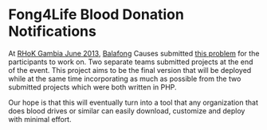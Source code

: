 # Fong4Life Blood Donation Notifications

At [RHoK Gambia June 2013](http://www.rhok.org/event/rhok-gambia-june-2013 "RHoK Gambia - June 2013"),
[Balafong](http://www.balafong.com "Balafong Website") Causes submitted
[this problem](http://www.rhok.org/node/107443 "Fong4life RHoK Problem Definition")
for the participants to work on. Two separate teams submitted projects at the end of the event.
This project aims to be the final version that will be deployed while at the same time incorporating as
much as possible from the two submitted projects which were both written in PHP.

Our hope is that this will eventually turn into a tool that any organization that does blood drives or similar
can easily download, customize and deploy with minimal effort.
